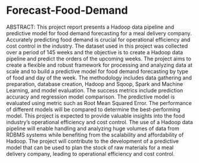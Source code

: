 # Forecast-Food-Demand
ABSTRACT: 
This project report presents a Hadoop data pipeline and predictive model for food demand forecasting for a meal delivery company. Accurately predicting food demand is crucial for operational efficiency and cost control in the industry. The dataset used in this project was collected over a period of 145 weeks and the objective is to create a Hadoop data pipeline and predict the orders of the upcoming weeks. The project aims to create a flexible and robust framework for processing and analyzing data at scale and to build a predictive model for food demand forecasting by type of food and day of the week. The methodology includes data gathering and preparation, database creation, Hadoop and Sqoop, Spark and Machine Learning, and model evaluation. The success metrics include prediction accuracy and regression model comparison. The predictive model is evaluated using metric such as Root Mean Squared Error. The performance of different models will be compared to determine the best-performing model. This project is expected to provide valuable insights into the food industry’s operational efficiency and cost control. The use of a Hadoop data pipeline will enable handling and analyzing huge volumes of data from RDBMS systems while benefiting from the scalability and affordability of Hadoop. The project will contribute to the development of a predictive model that can be used to plan the stock of raw materials for a meal delivery company, leading to operational efficiency and cost control.

